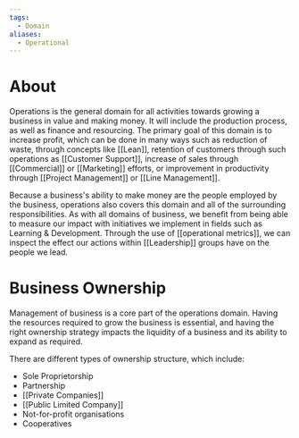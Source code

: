 ```yaml
---
tags:
  - Domain
aliases:
  - Operational
---
```

# About
Operations is the general domain for all activities towards growing a business in value and making money. It will include the production process, as well as finance and resourcing. The primary goal of this domain is to increase profit, which can be done in many ways such as reduction of waste, through concepts like [[Lean]], retention of customers through such operations as [[Customer Support]], increase of sales through [[Commercial]] or [[Marketing]] efforts, or improvement in productivity through [[Project Management]] or [[Line Management]].

Because a business's ability to make money are the people employed by the business, operations also covers this domain and all of the surrounding responsibilities. As with all domains of business, we benefit from being able to measure our impact with initiatives we implement in fields such as Learning & Development. Through the use of [[operational metrics]], we can inspect the effect our actions within [[Leadership]] groups have on the people we lead.

# Business Ownership
Management of business is a core part of the operations domain. Having the resources required to grow the business is essential, and having the right ownership strategy impacts the liquidity of a business and its ability to expand as required.

There are different types of ownership structure, which include:
- Sole Proprietorship
- Partnership
- [[Private Companies]]
- [[Public Limited Company]]
- Not-for-profit organisations
- Cooperatives